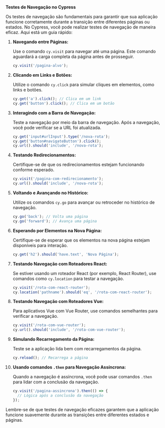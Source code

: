**Testes de Navegação no Cypress**

Os testes de navegação são fundamentais para garantir que sua aplicação funcione corretamente durante a transição entre diferentes páginas ou estados. No Cypress, você pode realizar testes de navegação de maneira eficaz. Aqui está um guia rápido:

1. **Navegando entre Páginas:**

   Use o comando `cy.visit` para navegar até uma página. Este comando aguardará a carga completa da página antes de prosseguir.

   ```javascript
   cy.visit('/pagina-alvo');
   ```

2. **Clicando em Links e Botões:**

   Utilize o comando `cy.click` para simular cliques em elementos, como links e botões.

   ```javascript
   cy.get('a').click(); // Clica em um link
   cy.get('button').click(); // Clica em um botão
   ```

3. **Interagindo com a Barra de Navegação:**

   Teste a navegação por meio da barra de navegação. Após a navegação, você pode verificar se a URL foi atualizada.

   ```javascript
   cy.get('input#urlInput').type('/nova-rota');
   cy.get('button#navigateButton').click();
   cy.url().should('include', '/nova-rota');
   ```

4. **Testando Redirecionamentos:**

   Certifique-se de que os redirecionamentos estejam funcionando conforme esperado.

   ```javascript
   cy.visit('/pagina-com-redirecionamento');
   cy.url().should('include', '/nova-rota');
   ```

5. **Voltando e Avançando no Histórico:**

   Utilize os comandos `cy.go` para avançar ou retroceder no histórico de navegação.

   ```javascript
   cy.go('back'); // Volta uma página
   cy.go('forward'); // Avança uma página
   ```

6. **Esperando por Elementos na Nova Página:**

   Certifique-se de esperar que os elementos na nova página estejam disponíveis para interação.

   ```javascript
   cy.get('h2').should('have.text', 'Nova Página');
   ```

7. **Testando Navegação com Roteadores React:**

   Se estiver usando um roteador React (por exemplo, React Router), use comandos como `cy.location` para testar a navegação.

   ```javascript
   cy.visit('/rota-com-react-router');
   cy.location('pathname').should('eq', '/rota-com-react-router');
   ```

8. **Testando Navegação com Roteadores Vue:**

   Para aplicativos Vue com Vue Router, use comandos semelhantes para verificar a navegação.

   ```javascript
   cy.visit('/rota-com-vue-router');
   cy.url().should('include', '/rota-com-vue-router');
   ```

9. **Simulando Recarregamento da Página:**

   Teste se a aplicação lida bem com recarregamentos da página.

   ```javascript
   cy.reload(); // Recarrega a página
   ```

10. **Usando comandos `.then` para Navegação Assíncrona:**

    Quando a navegação é assíncrona, você pode usar comandos `.then` para lidar com a conclusão da navegação.

    ```javascript
    cy.visit('/pagina-assincrona').then(() => {
      // Lógica após a conclusão da navegação
    });
    ```

Lembre-se de que testes de navegação eficazes garantem que a aplicação funcione suavemente durante as transições entre diferentes estados e páginas.